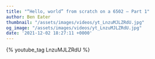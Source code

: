 ```yaml
---
title: "“Hello, world” from scratch on a 6502 — Part 1"
author: Ben Eater
thumbnail: "/assets/images/videos/yt_LnzuMJLZRdU.jpg"
og_image: "/assets/images/videos/yt_LnzuMJLZRdU.jpg"
date: '2021-12-02 18:27:11 +0000'
---
```


{% youtube_tag LnzuMJLZRdU %}
